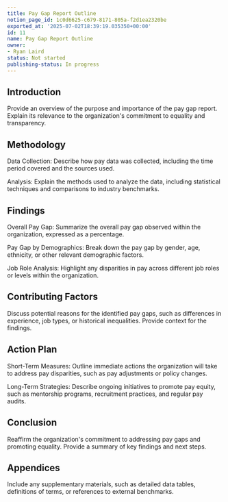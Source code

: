 ```yaml
---
title: Pay Gap Report Outline
notion_page_id: 1c0d6625-c679-8171-805a-f2d1ea2320be
exported_at: '2025-07-02T18:39:19.035350+00:00'
id: 11
name: Pay Gap Report Outline
owner:
- Ryan Laird
status: Not started
publishing-status: In progress
---
```


## Introduction

Provide an overview of the purpose and importance of the pay gap report. Explain its relevance to the organization's commitment to equality and transparency.

## Methodology

Data Collection: Describe how pay data was collected, including the time period covered and the sources used.

Analysis: Explain the methods used to analyze the data, including statistical techniques and comparisons to industry benchmarks.

## Findings

Overall Pay Gap: Summarize the overall pay gap observed within the organization, expressed as a percentage.

Pay Gap by Demographics: Break down the pay gap by gender, age, ethnicity, or other relevant demographic factors.

Job Role Analysis: Highlight any disparities in pay across different job roles or levels within the organization.

## Contributing Factors

Discuss potential reasons for the identified pay gaps, such as differences in experience, job types, or historical inequalities. Provide context for the findings.

## Action Plan

Short-Term Measures: Outline immediate actions the organization will take to address pay disparities, such as pay adjustments or policy changes.

Long-Term Strategies: Describe ongoing initiatives to promote pay equity, such as mentorship programs, recruitment practices, and regular pay audits.

## Conclusion

Reaffirm the organization's commitment to addressing pay gaps and promoting equality. Provide a summary of key findings and next steps.

## Appendices

Include any supplementary materials, such as detailed data tables, definitions of terms, or references to external benchmarks.